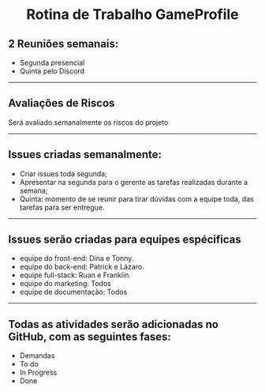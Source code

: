 <div align="center">

# Rotina de Trabalho GameProfile

</div>

## 2 Reuniões semanais:

- Segunda presencial
- Quinta pelo Discord

---

## Avaliações de Riscos

Será avaliado semanalmente os riscos do projeto

---

## Issues criadas semanalmente:

- Criar issues toda segunda;
- Apresentar na segunda para o gerente as tarefas realizadas durante a semana;
- Quinta: momento de se reunir para tirar dúvidas com a equipe toda, das tarefas para ser entregue.

---

## Issues serão criadas para equipes espécificas

- equipe do front-end: Dina e Tonny.
- equipe do back-end: Patrick e Lázaro.
- equipe full-stack: Ruan e Franklin.
- equipe do marketing: Todos
- equipe de documentação: Todos

---

## Todas as atividades serão adicionadas no GitHub, com as seguintes fases:

- Demandas
- To do
- In Progress
- Done
